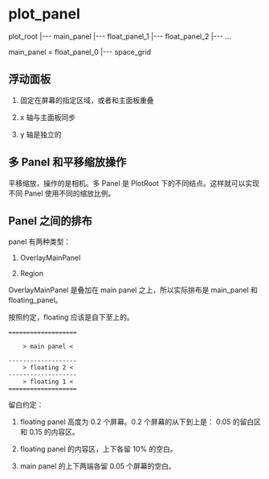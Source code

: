 # plot_panel

plot_root
|--- main_panel
|--- float_panel_1
|--- float_panel_2
|--- ...

main_panel = float_panel_0
|--- space_grid


## 浮动面板

1. 固定在屏幕的指定区域，或者和主面板重叠

2. x 轴与主面板同步

3. y 轴是独立的


## 多 Panel 和平移缩放操作

平移缩放，操作的是相机。多 Panel 是 PlotRoot 下的不同结点。这样就可以实现不同 Panel 使用不同的缩放比例。


## Panel 之间的排布

panel 有两种类型： 

1. OverlayMainPanel

2. Region

OverlayMainPanel 是叠加在 main panel 之上，所以实际排布是 main_panel 和 floating_panel。

按照约定，floating 应该是自下至上的。

```
===================

    > main panel <

-------------------
    > floating 2 <
-------------------
    > floating 1 <
===================
```

留白约定：

1. floating panel 高度为 0.2 个屏幕。0.2 个屏幕的从下到上是： 0.05 的留白区和 0.15 的内容区。

2. floating panel 的内容区，上下各留 10% 的空白。

2. main panel 的上下两端各留 0.05 个屏幕的空白。
